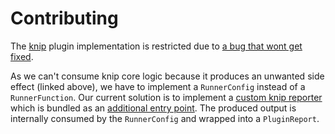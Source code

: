 # Contributing

The [knip](https://knip.dev/) plugin implementation is restricted due to [a bug that wont get fixed](https://github.com/webpro/knip/issues/551).

As we can't consume knip core logic because it produces an unwanted side effect (linked above), we have to implement a `RunnerConfig` instead of a  `RunnerFunction`.
Our current solution is to implement a [custom knip reporter](https://knip.dev/features/reporters#custom-reporters) which is bundled as an [additional entry point](./src/reporter.ts).
The produced output is internally consumed by the `RunnerConfig` and wrapped into a `PluginReport`.

